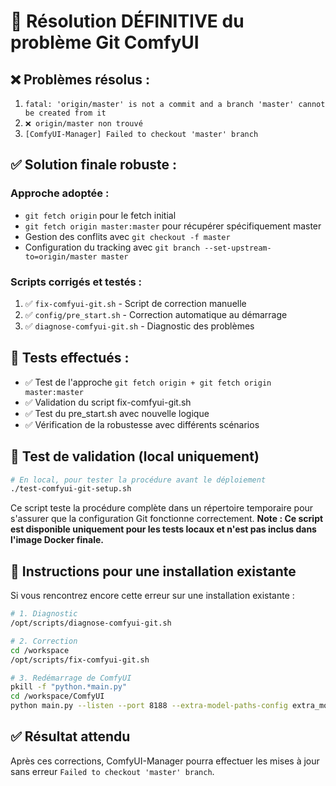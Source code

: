 # 🔧 Résolution DÉFINITIVE du problème Git ComfyUI

## ❌ **Problèmes résolus :**
1. `fatal: 'origin/master' is not a commit and a branch 'master' cannot be created from it`
2. `❌ origin/master non trouvé`
3. `[ComfyUI-Manager] Failed to checkout 'master' branch`

## ✅ **Solution finale robuste :**

### **Approche adoptée :**
- `git fetch origin` pour le fetch initial 
- `git fetch origin master:master` pour récupérer spécifiquement master
- Gestion des conflits avec `git checkout -f master`
- Configuration du tracking avec `git branch --set-upstream-to=origin/master master`

### **Scripts corrigés et testés :**
1. ✅ `fix-comfyui-git.sh` - Script de correction manuelle
2. ✅ `config/pre_start.sh` - Correction automatique au démarrage
3. ✅ `diagnose-comfyui-git.sh` - Diagnostic des problèmes

## 🧪 **Tests effectués :**
- ✅ Test de l'approche `git fetch origin + git fetch origin master:master` 
- ✅ Validation du script fix-comfyui-git.sh
- ✅ Test du pre_start.sh avec nouvelle logique
- ✅ Vérification de la robustesse avec différents scénarios

## 🧪 **Test de validation (local uniquement)**
```bash
# En local, pour tester la procédure avant le déploiement
./test-comfyui-git-setup.sh
```

Ce script teste la procédure complète dans un répertoire temporaire pour s'assurer que la configuration Git fonctionne correctement. **Note : Ce script est disponible uniquement pour les tests locaux et n'est pas inclus dans l'image Docker finale.**

## 🚀 **Instructions pour une installation existante**

Si vous rencontrez encore cette erreur sur une installation existante :

```bash
# 1. Diagnostic
/opt/scripts/diagnose-comfyui-git.sh

# 2. Correction
cd /workspace
/opt/scripts/fix-comfyui-git.sh

# 3. Redémarrage de ComfyUI
pkill -f "python.*main.py"
cd /workspace/ComfyUI
python main.py --listen --port 8188 --extra-model-paths-config extra_model_paths.yml --force-fp16 --use-split-cross-attention --enable-cors-header &
```

## ✅ **Résultat attendu**
Après ces corrections, ComfyUI-Manager pourra effectuer les mises à jour sans erreur `Failed to checkout 'master' branch`.
